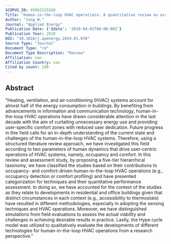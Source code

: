 ```yaml
---
SCOPUS_ID: 85062225568
Title: "Human-in-the-loop HVAC operations: A quantitative review on occupancy, comfort, and energy-efficiency dimensions"
Author: "Jung W."
Journal: "Applied Energy"
Publication Date: {'$date': '2019-04-01T00:00:00Z'}
Publication Year: 2019
DOI: "10.1016/j.apenergy.2019.01.070"
Source Type: "Journal"
Document Type: "re"
Document Type Description: "Review"
Affiliation: nan
Affiliation Country: nan
Cited by count: 188
---
```


## Abstract
"Heating, ventilation, and air-conditioning (HVAC) systems account for almost half of the energy consumption in buildings. By benefiting from advancements in information and communication technology, human-in-the-loop HVAC operations have drawn considerable attention in the last decade with the aim of curtailing unnecessary energy use and providing user-specific comfort zones with reduced user dedication. Future progress in thie field calls for an in-depth understanding of the current state and challenges of the human-in-the-loop HVAC systems. Therefore, using a structured literature review approach, we have investigated this field according to two parameters of human dynamics that drive user-centric operations of HVAC systems, namely, occupancy and comfort. In this review and assessment study, by proposing a five-tier hierarchical taxonomy, we have classified the studies based on their contributions to occupancy- and comfort-driven human-in-the-loop HVAC operations (e.g., occupancy detection or comfort profiling) and have presented categorization for techniques and their quantitative performance assessment. In doing so, we have accounted for the context of the studies as they relate to developments in residential and office buildings given that distinct circumstances in each context (e.g., accessibility to thermostats) have resulted in different methodologies, especially in adopting the sensing techniques and HVAC operations. Moreover, we have distinguished simulations from field evaluations to assess the actual viability and challenges in achieving desirable results in practice. Lastly, the Hype cycle model was utilized to qualitatively evaluate the developments of different technologies for human-in-the-loop HVAC operations from a research perspective."
